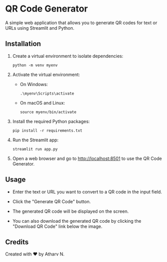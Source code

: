 # QR Code Generator

A simple web application that allows you to generate QR codes for text or URLs using Streamlit and Python.

## Installation

1. Create a virtual environment to isolate dependencies:

   ```
   python -m venv myenv
   ```

2. Activate the virtual environment:

   - On Windows:

     ```
     .\myenv\Scripts\activate
     ```

   - On macOS and Linux:

     ```
     source myenv/bin/activate
     ```

3. Install the required Python packages:

   ```
   pip install -r requirements.txt
   ```

4. Run the Streamlit app:

   ```
   streamlit run app.py
   ```

5. Open a web browser and go to [http://localhost:8501](http://localhost:8501) to use the QR Code Generator.

## Usage

- Enter the text or URL you want to convert to a QR code in the input field.

- Click the "Generate QR Code" button.

- The generated QR code will be displayed on the screen.

- You can also download the generated QR code by clicking the "Download QR Code" link below the image.

## Credits

Created with :heart: by Atharv N.
